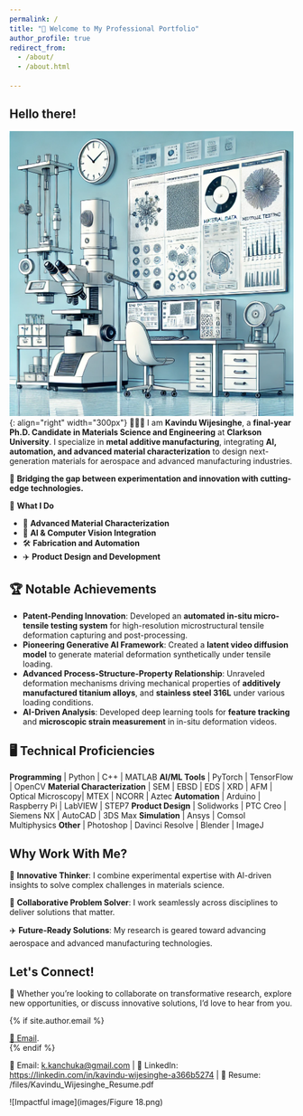 ```yaml
---
permalink: /
title: "📢 Welcome to My Professional Portfolio"
author_profile: true
redirect_from: 
  - /about/
  - /about.html

---
```

## Hello there!

![D](images/DALLE2.png){: align="right" width="300px"}
👨🏻‍💻 I am <b>Kavindu Wijesinghe</b>, a <b>final-year Ph.D. Candidate in Materials Science and Engineering</b> at <b>Clarkson University</b>. I specialize in <b>metal additive manufacturing</b>, integrating <b>AI, automation, and advanced material characterization</b> to design next-generation materials for aerospace and advanced manufacturing industries.

🔎 <b>Bridging the gap between experimentation and innovation with cutting-edge technologies.</b>

📌 <b>What I Do</b>

 - 🔬 <b>Advanced Material Characterization</b>
 - 🤖 <b>AI & Computer Vision Integration</b>
 - 🛠️ <b>Fabrication and Automation</b>
 - ✈️ <b>Product Design and Development</b>

## 🏆 Notable Achievements

 - <b>Patent-Pending Innovation</b>: Developed an <b>automated in-situ micro-tensile testing system</b> for high-resolution microstructural tensile deformation capturing and post-processing.
 - <b>Pioneering Generative AI Framework</b>: Created a <b>latent video diffusion model</b> to generate material deformation synthetically under tensile loading.
 - <b>Advanced Process-Structure-Property Relationship</b>: Unraveled deformation mechanisms driving mechanical properties of <b>additively manufactured titanium alloys</b>, and <b>stainless steel 316L</b> under various loading conditions.
 - <b>AI-Driven Analysis</b>: Developed deep learning tools for <b>feature tracking</b> and <b>microscopic strain measurement</b> in in-situ deformation videos.

## 🖥️ Technical Proficiencies

<b>Programming</b> | Python | C++ | MATLAB
<b>AI/ML Tools</b> | PyTorch | TensorFlow | OpenCV
<b>Material Characterization</b> | SEM | EBSD | EDS | XRD | AFM | Optical Microscopy| MTEX | NCORR | Aztec
<b>Automation</b> | Arduino | Raspberry Pi | LabVIEW | STEP7
<b>Product Design</b> | Solidworks | PTC Creo | Siemens NX | AutoCAD | 3DS Max
<b>Simulation</b> | Ansys | Comsol Multiphysics
<b>Other</b> | Photoshop | Davinci Resolve | Blender | ImageJ

## Why Work With Me?

🚀 <b>Innovative Thinker</b>: I combine experimental expertise with AI-driven insights to solve complex challenges in materials science.

🤝 <b>Collaborative Problem Solver</b>: I work seamlessly across disciplines to deliver solutions that matter.

✈️ <b>Future-Ready Solutions</b>: My research is geared toward advancing aerospace and advanced manufacturing technologies.

## Let's Connect!

🚀 Whether you’re looking to collaborate on transformative research, explore new opportunities, or discuss innovative solutions, I’d love to hear from you.

{% if site.author.email %}
  <div class="wordwrap"><a href="{{site.author.email}}">📧 Email</a>.</div>
{% endif %}

📧 Email: k.kanchuka@gmail.com | 🔗 LinkedIn: https://linkedin.com/in/kavindu-wijesinghe-a366b5274 | 📄 Resume: /files/Kavindu_Wijesinghe_Resume.pdf

![Impactful image](images/Figure 18.png)
